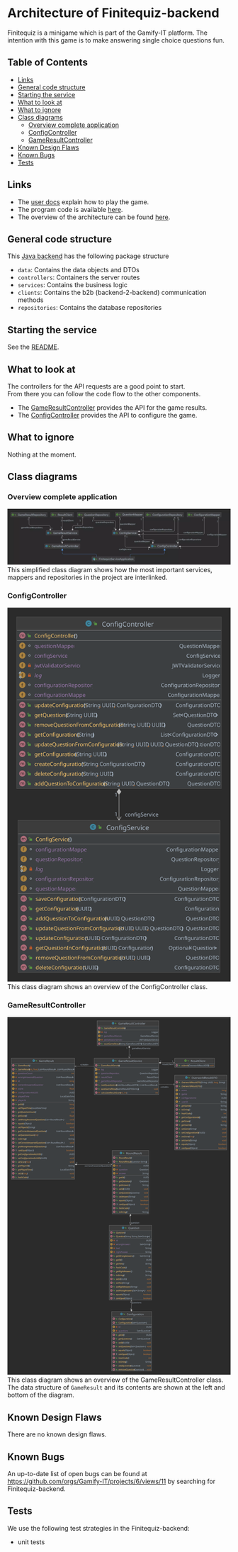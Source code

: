 # Architecture of Finitequiz-backend

Finitequiz is a minigame which is part of the Gamify-IT platform.
The intention with this game is to make answering single choice questions fun.

## Table of Contents

* [Links](#links)
* [General code structure](#general-code-structure)
* [Starting the service](#starting-the-service)
* [What to look at](#what-to-look-at)
* [What to ignore](#what-to-ignore)
* [Class diagrams](#class-diagrams)
    * [Overview complete application](#overview-complete-application)
    * [ConfigController](#configcontroller)
    * [GameResultController](#gameresultcontroller)
* [Known Design Flaws](#known-design-flaws)
* [Known Bugs](#known-bugs)
* [Tests](#tests)

## Links

- The [user docs](../../../user-manuals/minigames/finitequiz.md) explain how to play the game.
- The program code is available [here](https://github.com/Gamify-IT/finitequiz-backend).
- The overview of the architecture can be found [here](../general-architecture.md).

## General code structure

This [Java backend](https://github.com/Gamify-IT/finitequiz-backend/tree/main/src/main/java/de/unistuttgart/finitequizbackend) has the following package structure
- `data`: Contains the data objects and DTOs
- `controllers`: Containers the server routes
- `services`: Contains the business logic
- `clients`: Contains the b2b (backend-2-backend) communication methods
- `repositories`: Contains the database repositories


## Starting the service

See the [README](https://github.com/Gamify-IT/finitequiz-backend#readme).

## What to look at

The controllers for the API requests are a good point to start.  
From there you can follow the code flow to the other components.

- The [GameResultController](https://github.com/Gamify-IT/finitequiz-backend/blob/main/src/main/java/de/unistuttgart/finitequizbackend/controller/GameResultController.java) provides the API for the game results.
- The [ConfigController](https://github.com/Gamify-IT/finitequiz-backend/blob/main/src/main/java/de/unistuttgart/finitequizbackend/controller/ConfigController.java) provides the API to configure the game.

## What to ignore

Nothing at the moment.

## Class diagrams

### Overview complete application
![overview class diagram of complete application](assets/finitequiz-class-overview.webp)
This simplified class diagram shows how the most important services, mappers and repositories in the project are interlinked.

### ConfigController
![class diagram of ConfigController](assets/finitequiz-config-controller.svg)
This class diagram shows an overview of the ConfigController class.

### GameResultController
![class diagram GameResultController](assets/finitequiz-game-result-controller.svg)
This class diagram shows an overview of the GameResultController class.
The data structure of `GameResult` and its contents are shown at the left and bottom of the diagram.

## Known Design Flaws

There are no known design flaws.

## Known Bugs

An up-to-date list of open bugs can be found at <https://github.com/orgs/Gamify-IT/projects/6/views/11> by searching for Finitequiz-backend.

## Tests

We use the following test strategies in the Finitequiz-backend:

- unit tests
